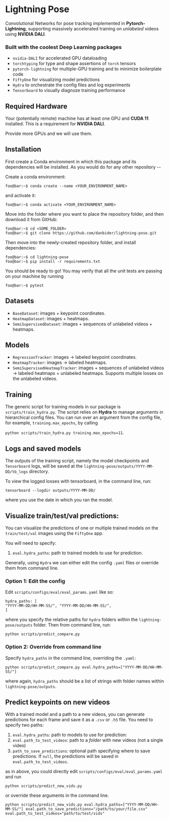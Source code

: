 # Lightning Pose
Convolutional Networks for pose tracking implemented in **Pytorch-Lightning**, supporting massively accelerated training on *unlabeled* videos using **NVIDIA DALI**.

### Built with the coolest Deep Learning packages
* `nvidia-DALI` for accelerated GPU dataloading
* `torchtyping` for type and shape assertions of `torch` tensors
* `pytorch-lightning` for multiple-GPU training and to minimize boilerplate code
* `FiftyOne` for visualizing model predictions
* `Hydra` to orchestrate the config files and log experiments
* `Tensorboard` to visually diagnoze training performance

## Required Hardware
Your (potentially remote) machine has at least one GPU and **CUDA 11** installed. This is a requirement for **NVIDIA DALI**. 

Provide more GPUs and we will use them.

## Installation

First create a Conda environment in which this package and its dependencies will be installed. 
As you would do for any other repository --

Create a conda environment:

```console 
foo@bar:~$ conda create --name <YOUR_ENVIRONMENT_NAME>
```

and activate it:

```console
foo@bar:~$ conda activate <YOUR_ENVIRONMENT_NAME>
```

Move into the folder where you want to place the repository folder, and then download it from GitHub:

```console
foo@bar:~$ cd <SOME_FOLDER>
foo@bar:~$ git clone https://github.com/danbider/lightning-pose.git
```

Then move into the newly-created repository folder, and install dependencies:

```console
foo@bar:~$ cd lightning-pose
foo@bar:~$ pip install -r requirements.txt
```

You should be ready to go! You may verify that all the unit tests are passing on your machine by running

```console
foo@bar:~$ pytest
```

## Datasets
* `BaseDataset`: images + keypoint coordinates.
* `HeatmapDataset`: images + heatmaps.
* `SemiSupervisedDataset`: images + sequences of unlabeled videos + heatmaps.

## Models 
* `RegressionTracker`: images -> labeled keypoint coordinates.
* `HeatmapTracker`: images -> labeled heatmaps.
* `SemiSupervisedHeatmapTracker`: images + sequences of unlabeled videos -> labeled heatmaps + unlabeled heatmaps. Supports multiple losses on the unlabeled videos.


## Training

The generic script for training models in our package is `scripts/train_hydra.py`.
The script relies on **Hydra** to manage arguments in hierarchical config files. You can run over an argument from the config file, for example, `training.max_epochs`, by calling

```python scripts/train_hydra.py training.max_epochs=11```.

## Logs and saved models

The outputs of the training script, namely the model checkpoints and `Tensorboard` logs, will be saved at the `lightning-pose/outputs/YYYY-MM-DD/tb_logs` directory.

To view the logged losses with tensorboard, in the command line, run:

```tensorboard --logdir outputs/YYYY-MM-DD/```

where you use the date in which you ran the model.

## Visualize train/test/val predictions:

You can visualize the predictions of one or multiple trained models on the `train/test/val` images using the `FiftyOne` app.

You will need to specify:
1. `eval.hydra_paths`: path to trained models to use for prediction. 

Generally, using `Hydra` we can either edit the config `.yaml` files or override them from command line. 

### Option 1: Edit the config

Edit `scripts/configs/eval/eval_params.yaml` like so:
```
hydra_paths: [
"YYYY-MM-DD/HH-MM-SS/", "YYYY-MM-DD/HH-MM-SS/",
]
```
where you specify the relative paths for `hydra` folders within the `lightning-pose/outputs` folder. Then from command line, run:
```
python scripts/predict_compare.py
```

### Option 2: Override from command line
Specify `hydra_paths` in the command line, overriding the `.yaml`:
```
python scripts/predict_compare.py eval.hydra_paths=["YYYY-MM-DD/HH-MM-SS/"]
``` 
where again, `hydra_paths` should be a list of strings with folder names within `lightning-pose/outputs`.

## Predict keypoints on new videos
With a trained model and a path to a new videos, you can generate predictions for each frame and save it as a `.csv` or `.h5` file. You need to specify two paths:
1. `eval.hydra_paths`: path to models to use for prediction: 
2. `eval.path_to_test_videos`: path to a *folder* with new videos (not a single video)
3. `path_to_save_predictions`: optional path specifying where to save predictions. If `null`, the predictions will be saved in `eval.path_to_test_videos`.

as in above, you could directly edit `scripts/configs/eval/eval_params.yaml` and run
```
python scripts/predict_new_vids.py 
```
or override these arguments in the command line.

```
python scripts/predict_new_vids.py eval.hydra_paths=["YYYY-MM-DD/HH-MM-SS/"] eval.path_to_save_predictions="/path/to/your/file.csv" eval.path_to_test_videos="path/to/test/vids"
```
